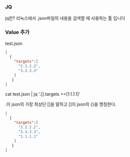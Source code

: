 ### JQ

jq란? 리눅스에서 .json파일의 내용을 검색할 때 사용하는 툴 입니다

### Value 추가

test.json

```json
[
  {
    "targets":[
      "2.2.2.2",
      "3.3.3.3"
    ]
   }
]
```

cat test.json | jq '.[].targets +=[1.1.1.1]'

.이 json의 가장 최상단 []을 말하고  []이 json의 {}을 명칭한다.

````json
[
  {
    "targets":[
      "2.2.2.2",
      "3.3.3.3",
      "1.1.1.1"
    ]
   }
]

````
